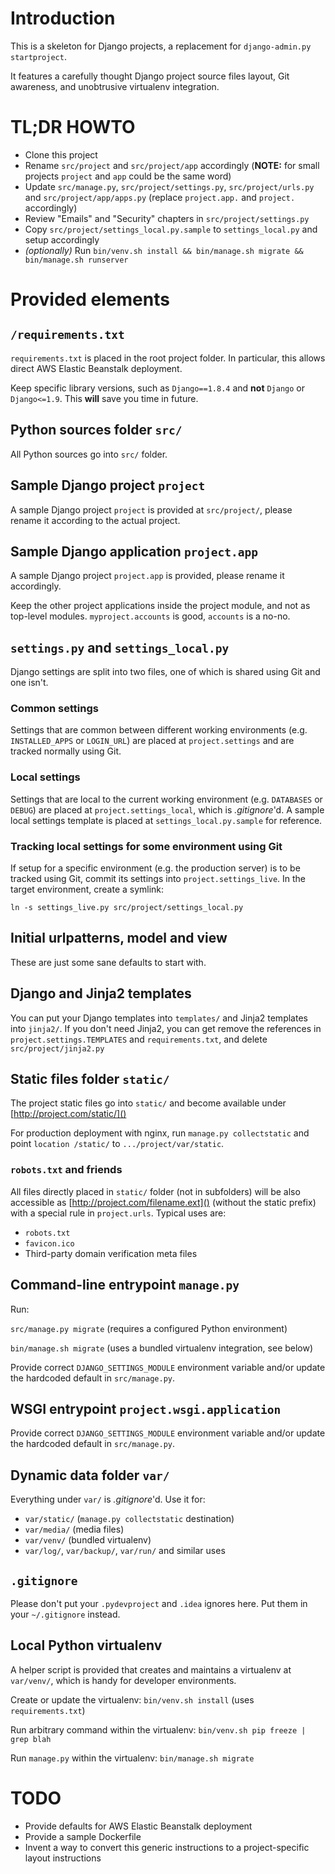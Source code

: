 # Introduction

This is a skeleton for Django projects, a replacement for `django-admin.py startproject`.

It features a carefully thought Django project source files layout, Git awareness, and unobtrusive virtualenv integration.

# TL;DR HOWTO

* Clone this project
* Rename `src/project` and `src/project/app` accordingly (**NOTE:** for small projects `project` and `app` could be the same word)
* Update `src/manage.py`, `src/project/settings.py`, `src/project/urls.py` and `src/project/app/apps.py` (replace `project.app.` and `project.` accordingly)
* Review "Emails" and "Security" chapters in `src/project/settings.py`
* Copy `src/project/settings_local.py.sample` to `settings_local.py` and setup accordingly
* *(optionally)* Run `bin/venv.sh install && bin/manage.sh migrate && bin/manage.sh runserver`

# Provided elements

## `/requirements.txt`

`requirements.txt` is placed in the root project folder. In particular, this allows direct AWS Elastic Beanstalk deployment.

Keep specific library versions, such as `Django==1.8.4` and **not** `Django` or `Django<=1.9`. This **will** save you time in future.

## Python sources folder `src/`

All Python sources go into `src/` folder.

## Sample Django project `project`

A sample Django project `project` is provided at `src/project/`, please rename it according to the actual project.

## Sample Django application `project.app`

A sample Django project `project.app` is provided, please rename it accordingly.

Keep the other project applications inside the project module, and not as top-level modules. `myproject.accounts` is good, `accounts` is a no-no.

## `settings.py` and `settings_local.py`

Django settings are split into two files, one of which is shared using Git and one isn't.

### Common settings

Settings that are common between different working environments (e.g. `INSTALLED_APPS` or `LOGIN_URL`) are placed at `project.settings` and are tracked normally using Git.

### Local settings

Settings that are local to the current working environment (e.g. `DATABASES` or `DEBUG`) are placed at `project.settings_local`, which is *.gitignore*'d. A sample local settings template is placed at `settings_local.py.sample` for reference.

### Tracking local settings for some environment using Git

If setup for a specific environment (e.g. the production server) is to be tracked using Git, commit its settings into `project.settings_live`. In the target environment, create a symlink:

`ln -s settings_live.py src/project/settings_local.py`

## Initial urlpatterns, model and view

These are just some sane defaults to start with.

## Django and Jinja2 templates

You can put your Django templates into `templates/` and Jinja2 templates into `jinja2/`. If you don't need Jinja2, you can get remove the references in `project.settings.TEMPLATES` and `requirements.txt`, and delete `src/project/jinja2.py`

## Static files folder `static/`

The project static files go into `static/` and become available under [http://project.com/static/]()

For production deployment with nginx, run `manage.py collectstatic` and point `location /static/` to `.../project/var/static`.

### `robots.txt` and friends

All files directly placed in `static/` folder (not in subfolders) will be also accessible as [http://project.com/filename.ext]() (without the static prefix) with a special rule in `project.urls`. Typical uses are:

* `robots.txt`
* `favicon.ico`
* Third-party domain verification meta files

## Command-line entrypoint `manage.py`

Run:

`src/manage.py migrate` (requires a configured Python environment)

`bin/manage.sh migrate` (uses a bundled virtualenv integration, see below)

Provide correct `DJANGO_SETTINGS_MODULE` environment variable and/or update the hardcoded default in `src/manage.py`.

## WSGI entrypoint `project.wsgi.application`

Provide correct `DJANGO_SETTINGS_MODULE` environment variable and/or update the hardcoded default in `src/manage.py`.

## Dynamic data folder `var/`

Everything under `var/` is *.gitignore*'d. Use it for:

* `var/static/` (`manage.py collectstatic` destination)
* `var/media/` (media files)
* `var/venv/` (bundled virtualenv)
* `var/log/`, `var/backup/`, `var/run/` and similar uses

## `.gitignore`

Please don't put your `.pydevproject` and `.idea` ignores here. Put them in your `~/.gitignore` instead.

## Local Python virtualenv

A helper script is provided that creates and maintains a virtualenv at `var/venv/`, which is handy for developer environments.

Create or update the virtualenv: `bin/venv.sh install` (uses `requirements.txt`)

Run arbitrary command within the virtualenv: `bin/venv.sh pip freeze | grep blah`

Run `manage.py` within the virtualenv: `bin/manage.sh migrate`

# TODO

* Provide defaults for AWS Elastic Beanstalk deployment
* Provide a sample Dockerfile
* Invent a way to convert this generic instructions to a project-specific layout instructions
